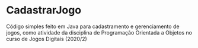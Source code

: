 # CadastrarJogo
 Código simples feito em Java para cadastramento e gerenciamento de jogos, como atividade da disciplina de Programação Orientada a Objetos no curso de Jogos Digitais (2020/2)
